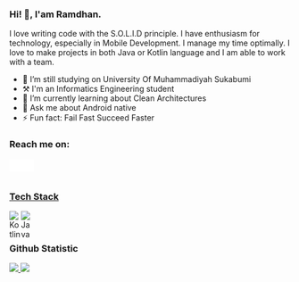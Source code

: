 ### Hi! 👋, I'am Ramdhan. 

I love writing code with the S.O.L.I.D principle. I have enthusiasm for technology, especially in Mobile Development. I manage my time optimally. I love to make projects in both Java or Kotlin language and I am able to work with a team.

- 🏫 I’m still studying on University Of Muhammadiyah Sukabumi
- ⚒️ I'm an Informatics Engineering student
- 🌱 I’m currently learning about Clean Architectures
- 💬 Ask me about Android native
- ⚡ Fun fact: Fail Fast Succeed Faster

### Reach me on:
<a href="https://linkedin.com/in/ramdhanjr11" target="_blank"><img align="left" alt="ramdhanjr11 | LinkedIn" width="22px" src="https://github.com/Aakarsh-B/trying-repos/blob/master/linkedin.svg" />
<a href="https://instagram.com/ramdhan.official" target="_blank"><img align="left" alt="ramdhanjr11 | Instagram" width="22px" src="https://github.com/Aakarsh-B/trying-repos/blob/master/insta.svg" />
<br>
<br>
  
### Tech Stack
  <a href="https://kotlinlang.org/"><img align="left" alt="Kotlin" title="Kotlin" width="21px" src="https://seeklogo.com/images/K/kotlin-logo-30C1970B05-seeklogo.com.png" /></a>
  <a href="https://www.java.com/"><img align="left" alt="Java" title="Java" width="21px" src="https://seeklogo.com/images/J/java-logo-B158C160FE-seeklogo.com.png" /></a>
  <br>
  <br>
  
### Github Statistic
<a href="https://github.com/ramdhanjr11">
  <img height="180em" src="https://github-readme-stats-eight-theta.vercel.app/api?username=ramdhanjr11&show_icons=true&theme=gruvbox&include_all_commits=true&count_private=true"/>
  <img height="180em" src="https://github-readme-stats-eight-theta.vercel.app/api/top-langs/?username=ramdhanjr11&layout=compact&langs_count=8&theme=gruvbox"/>
</a>
